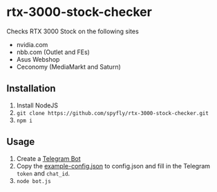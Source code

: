 # rtx-3000-stock-checker
Checks RTX 3000 Stock on the following sites
- nvidia.com
- nbb.com (Outlet and FEs)
- Asus Webshop
- Ceconomy (MediaMarkt and Saturn)

## Installation
1. Install NodeJS
2. `git clone https://github.com/spyfly/rtx-3000-stock-checker.git`
3. `npm i`

## Usage
1. Create a [Telegram Bot](https://core.telegram.org/bots)
1. Copy the [example-config.json](example-config.json) to config.json and fill in the Telegram `token` and `chat_id`.
2. `node bot.js`
